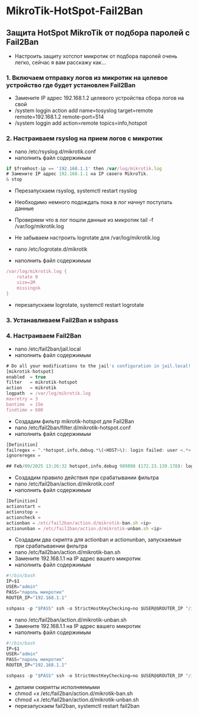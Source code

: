 # MikroTik-HotSpot-Fail2Ban

## Защита HotSpot MikroTik от подбора паролей с Fail2Ban
- Настроить защиту хотспот микротик от подбора паролей очень легко, сейчас я вам расскажу как...

### 1. Включаем отправку логов из микротик на целевое устройство где будет установлен Fail2Ban
  * Замените IP адрес 192.168.1.2 целевого устройства сбора логов на свой
  * /system loggin action add name=tosyslog target=remote remote=192.168.1.2 remote-port=514
  * /system loggin add action=remote topics=info,hotspot
### 2. Настраиваем rsyslog на прием логов с микротик
  * nano /etc/rsyslog.d/mikrotik.conf
  * наполнить файл содержимым

```js
if $fromhost-ip == '192.168.1.1' then /var/log/mikrotik.log
# Замените IP адрес 192.168.1.1 на IP своего MikroTik.
& stop
```
  * Перезапускаем rsyslog, systemctl restart rsyslog
  * Необходимо немного подождать пока в лог начнут поступать данные
  * Проверяем что в лог пошли данные из микротик tail -f /var/log/mikrotik.log
  
  * Не забываем настроить logrotate для /var/log/mikrotik.log
  * nano /etc/logrotate.d/mikrotik
  * наполнить файл содержимым
```js
/var/log/mikrotik.log {
    rotate 0
    size=2M
    missingok
}
```
* перезапускаем logrotate, systemctl restart logrotate

### 3. Устанавливаем Fail2Ban и sshpass 
### 4. Настраиваем Fail2Ban
  * nano /etc/fail2ban/jail.local
  * наполнить файл содержимым

```js
# Do all your modifications to the jail's configuration in jail.local!
[mikrotik-hotspot]
enabled  = true
filter   = mikrotik-hotspot
action   = mikrotik
logpath  = /var/log/mikrotik.log
maxretry = 3
bantime  = 15m
findtime = 600
```
* Создадим фильтр mikrotik-hotspot для Fail2Ban
* nano /etc/fail2ban/filter.d/mikrotik-hotspot.conf
* наполнить файл содержимым

```js
[Definition]
failregex = ^.*hotspot,info,debug.*\(<HOST>\): login failed: user <.*> not found.*$
ignoreregex =

## Feb/09/2025 13:26:32 hotspot,info,debug 989898 (172.23.139.178): login failed: user <989898> not found
```
* Создадим правило действия при срабатывании фильтра
* nano /etc/fail2ban/action.d/mikrotik.conf
* наполнить файл содержимым

```js
[Definition]
actionstart =
actionstop =
actioncheck =
actionban = /etc/fail2ban/action.d/mikrotik-ban.sh <ip>
actionunban = /etc/fail2ban/action.d/mikrotik-unban.sh <ip>
```

* Создадим два скрипта для actionban и actionunban, запускаемые при срабатываении фильтра
* nano /etc/fail2ban/action.d/mikrotik-ban.sh
* Замените 192.168.1.1 на IP адрес вашего микротик
* наполнить файл содержимым

```js
#!/bin/bash
IP=$1
USER="admin"
PASS="пароль микротик"
ROUTER_IP="192.168.1.1"

sshpass -p "$PASS" ssh -o StrictHostKeyChecking=no $USER@$ROUTER_IP "/ip firewall address-list add address=$IP list=fail2ban"
```
* nano /etc/fail2ban/action.d/mikrotik-unban.sh
* Замените 192.168.1.1 на IP адрес вашего микротик
* наполнить файл содержимым

```js
#!/bin/bash
IP=$1
USER="admin"
PASS="пароль микротик"
ROUTER_IP="192.168.1.1"

sshpass -p "$PASS" ssh -o StrictHostKeyChecking=no $USER@$ROUTER_IP "/ip firewall address-list remove [find address=$IP list=fail2ban]"
```
* делаем скирипты исполняемыми
* chmod +x /etc/fail2ban/action.d/mikrotik-ban.sh
* chmod +x /etc/fail2ban/action.d/mikrotik-unban.sh
* перезапускаем fail2ban, systemctl restart fail2ban

